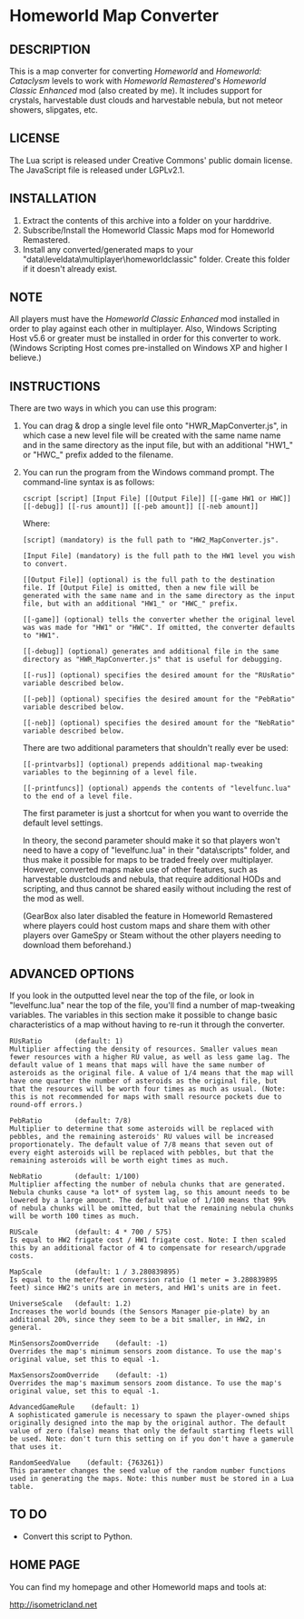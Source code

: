 # Homeworld Map Converter

## DESCRIPTION
This is a map converter for converting _Homeworld_ and _Homeworld: Cataclysm_ levels to work with _Homeworld Remastered_'s _Homeworld Classic Enhanced_ mod (also created by me). It includes support for crystals, harvestable dust clouds and harvestable nebula, but not meteor showers, slipgates, etc.

## LICENSE
The Lua script is released under Creative Commons' public domain license. The JavaScript file is released under LGPLv2.1.

## INSTALLATION
1. Extract the contents of this archive into a folder on your harddrive.
2. Subscribe/Install the Homeworld Classic Maps mod for Homeworld Remastered.
3. Install any converted/generated maps to your "data\leveldata\multiplayer\homeworldclassic" folder. Create this folder if it doesn't already exist.

## NOTE
All players must have the _Homeworld Classic Enhanced_ mod installed in order to play against each other in multiplayer. Also, Windows Scripting Host v5.6 or greater must be installed in order for this converter to work. (Windows Scripting Host comes pre-installed on Windows XP and higher I believe.)

## INSTRUCTIONS
There are two ways in which you can use this program:

1. You can drag & drop a single level file onto "HWR_MapConverter.js", in which case a new level file will be created with the same name name and in the same directory as the input file, but with an additional "HW1_" or "HWC_" prefix added to the filename.

2. You can run the program from the Windows command prompt. The command-line syntax is as follows:

       cscript [script] [Input File] [[Output File]] [[-game HW1 or HWC]] [[-debug]] [[-rus amount]] [[-peb amount]] [[-neb amount]]

   Where:

       [script] (mandatory) is the full path to "HW2_MapConverter.js".

       [Input File] (mandatory) is the full path to the HW1 level you wish to convert.

       [[Output File]] (optional) is the full path to the destination file. If [Output File] is omitted, then a new file will be generated with the same name and in the same directory as the input file, but with an additional "HW1_" or "HWC_" prefix.

       [[-game]] (optional) tells the converter whether the original level was was made for "HW1" or "HWC". If omitted, the converter defaults to "HW1".

       [[-debug]] (optional) generates and additional file in the same directory as "HWR_MapConverter.js" that is useful for debugging.

       [[-rus]] (optional) specifies the desired amount for the "RUsRatio" variable described below.

       [[-peb]] (optional) specifies the desired amount for the "PebRatio" variable described below.

       [[-neb]] (optional) specifies the desired amount for the "NebRatio" variable described below.

   There are two additional parameters that shouldn't really ever be used:

       [[-printvarbs]] (optional) prepends additional map-tweaking variables to the beginning of a level file.

       [[-printfuncs]] (optional) appends the contents of "levelfunc.lua" to the end of a level file.

   The first parameter is just a shortcut for when you want to override the default level settings.

   In theory, the second parameter should make it so that players won't need to have a copy of "levelfunc.lua" in their "data\scripts" folder, and thus make it possible for maps to be traded freely over multiplayer. However, converted maps make use of other features, such as harvestable dustclouds and nebula, that require additional HODs and scripting, and thus cannot be shared easily without including the rest of the mod as well.

   (GearBox also later disabled the feature in Homeworld Remastered where players could host custom maps and share them with other players over GameSpy or Steam without the other players needing to download them beforehand.)



## ADVANCED OPTIONS
If you look in the outputted level near the top of the file, or look in "levelfunc.lua" near the top of the file, you'll find a number of map-tweaking variables. The variables in this section make it possible to change basic characteristics of a map without having to re-run it through the converter.

    RUsRatio        (default: 1)
    Multiplier affecting the density of resources. Smaller values mean fewer resources with a higher RU value, as well as less game lag. The default value of 1 means that maps will have the same number of asteroids as the original file. A value of 1/4 means that the map will have one quarter the number of asteroids as the original file, but that the resources will be worth four times as much as usual. (Note: this is not recommended for maps with small resource pockets due to round-off errors.)
        
    PebRatio        (default: 7/8)
    Multiplier to determine that some asteroids will be replaced with pebbles, and the remaining asteroids' RU values will be increased proportionately. The default value of 7/8 means that seven out of every eight asteroids will be replaced with pebbles, but that the remaining asteroids will be worth eight times as much.

    NebRatio        (default: 1/100)
    Multiplier affecting the number of nebula chunks that are generated. Nebula chunks cause *a lot* of system lag, so this amount needs to be lowered by a large amount. The default value of 1/100 means that 99% of nebula chunks will be omitted, but that the remaining nebula chunks will be worth 100 times as much.

    RUScale         (default: 4 * 700 / 575)
    Is equal to HW2 frigate cost / HW1 frigate cost. Note: I then scaled this by an additional factor of 4 to compensate for research/upgrade costs.

    MapScale        (default: 1 / 3.280839895)
    Is equal to the meter/feet conversion ratio (1 meter = 3.280839895 feet) since HW2's units are in meters, and HW1's units are in feet.

    UniverseScale   (default: 1.2)
    Increases the world bounds (the Sensors Manager pie-plate) by an additional 20%, since they seem to be a bit smaller, in HW2, in general.

    MinSensorsZoomOverride    (default: -1)
    Overrides the map's minimum sensors zoom distance. To use the map's original value, set this to equal -1.

    MaxSensorsZoomOverride    (default: -1)
    Overrides the map's maximum sensors zoom distance. To use the map's original value, set this to equal -1.

    AdvancedGameRule    (default: 1)
    A sophisticated gamerule is necessary to spawn the player-owned ships originally designed into the map by the original author. The default value of zero (false) means that only the default starting fleets will be used. Note: don't turn this setting on if you don't have a gamerule that uses it.

    RandomSeedValue    (default: {763261})
    This parameter changes the seed value of the random number functions used in generating the maps. Note: this number must be stored in a Lua table.

## TO DO

* Convert this script to Python.

## HOME PAGE

You can find my homepage and other Homeworld maps and tools at:

http://isometricland.net
